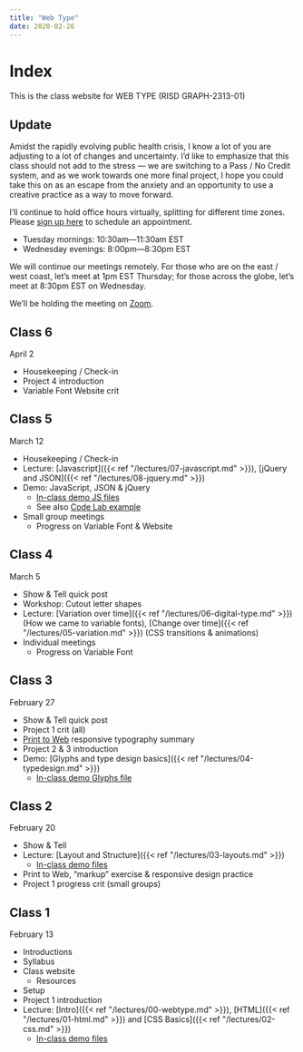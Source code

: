```yaml
---
title: "Web Type"
date: 2020-02-26
---
```


# Index
This is the class website for WEB TYPE (RISD GRAPH-2313-01)

## Update
Amidst the rapidly evolving public health crisis, I know a lot of you are adjusting to a lot of changes and uncertainty. I’d like to emphasize that this class should not add to the stress — we are switching to a Pass / No Credit system, and as we work towards one more final project, I hope you could take this on as an escape from the anxiety and an opportunity to use a creative practice as a way to move forward. 

I’ll continue to hold office hours virtually, splitting for different time zones. Please [sign up here](https://docs.google.com/spreadsheets/d/136yATIXq7UNNoointbw3k4T-dUkK4jOqpa0WPCJLDWA/edit?usp=sharing) to schedule an appointment.
* Tuesday mornings: 10:30am—11:30am EST
* Wednesday evenings: 8:00pm—8:30pm EST

We will continue our meetings remotely.
For those who are on the east / west coast, let’s meet at 1pm EST Thursday; for those across the globe, let’s meet at 8:30pm EST on Wednesday.

We’ll be holding the meeting on [Zoom](https://risd.zoom.us/j/8072945194).


## Class 6
<time>April 2</time>
- Housekeeping / Check-in
- Project 4 introduction
- Variable Font Website crit

## Class 5
<time>March 12</time>
- Housekeeping / Check-in
- Lecture: [Javascript]({{< ref "/lectures/07-javascript.md" >}}), [jQuery and JSON]({{< ref "/lectures/08-jquery.md" >}})
- Demo: JavaScript, JSON & jQuery
	- [In-class demo JS files](https://github.com/risd-web/webtype-demos/tree/master/04-javascript)
	- See also [Code Lab example](https://github.com/RISD-Code-Lab/cl-spring2020/tree/master/session-04)
- Small group meetings
  - Progress on Variable Font & Website

## Class 4
<time>March 5</time>
- Show & Tell quick post
- Workshop: Cutout letter shapes
- Lecture: [Variation over time]({{< ref "/lectures/06-digital-type.md" >}}) (How we came to variable fonts), [Change over time]({{< ref "/lectures/05-variation.md" >}}) (CSS transitions & animations)
- Individual meetings
  - Progress on Variable Font

## Class 3
<time>February 27</time>
- Show & Tell quick post
- Project 1 crit (all)
- [Print to Web](https://docs.google.com/document/d/1qTQfgC3mjbN-JF6yoWRfjQz_rEd8fSegA0zprKejcbg/edit?usp=sharing) responsive typography summary
- Project 2 & 3 introduction
- Demo: [Glyphs and type design basics]({{< ref "/lectures/04-typedesign.md" >}})
	- [In-class demo Glyphs file](https://github.com/risd-web/webtype-demos/tree/master/03-variable-font)

## Class 2
<time>February 20</time>
- Show & Tell
- Lecture: [Layout and Structure]({{< ref "/lectures/03-layouts.md" >}})
	- [In-class demo files](https://github.com/risd-web/webtype-demos/tree/master/02-layout/positioning)
- Print to Web, “markup” exercise & responsive design practice
- Project 1 progress crit (small groups)


## Class 1
<time>February 13</time>
- Introductions
- Syllabus
- Class website
  - Resources
- Setup	
- Project 1 introduction
- Lecture: [Intro]({{< ref "/lectures/00-webtype.md" >}}), [HTML]({{< ref "/lectures/01-html.md" >}}) and [CSS Basics]({{< ref "/lectures/02-css.md" >}})
	- [In-class demo files](https://github.com/risd-web/webtype-demos/tree/master/01-html-css)

